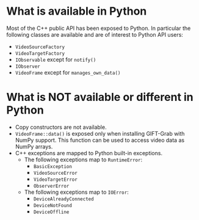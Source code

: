 # What is available in Python

Most of the C++ public API has been exposed to Python.
In particular the following classes are available and are of interest to Python API users:
* `VideoSourceFactory`
* `VideoTargetFactory`
* `IObservable` except for `notify()`
* `IObserver`
* `VideoFrame` except for `manages_own_data()`


# What is NOT available or different in Python

* Copy constructors are not available.
* `VideoFrame::data()` is exposed only when installing GIFT-Grab with NumPy support. This function can be used to access video data as NumPy arrays.
* C++ exceptions are mapped to Python built-in exceptions.
  * The following exceptions map to `RuntimeError`:
     * `BasicException`
     * `VideoSourceError`
     * `VideoTargetError`
     * `ObserverError`
  * The following exceptions map to `IOError`:
     * `DeviceAlreadyConnected`
     * `DeviceNotFound`
     * `DeviceOffline`